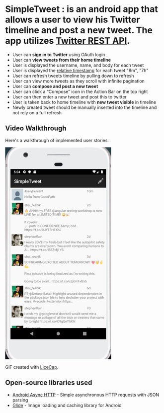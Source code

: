 # SimpleTweet : is an android app that allows a user to view his Twitter timeline and post a new tweet. The app utilizes [Twitter REST API](https://dev.twitter.com/rest/public).

- User can **sign in to Twitter** using OAuth login
- User can **view tweets from their home timeline**
- User is displayed the username, name, and body for each tweet
- User is displayed the [relative timestamp](https://gist.github.com/nesquena/f786232f5ef72f6e10a7) for each tweet "8m", "7h"
- User can refresh tweets timeline by pulling down to refresh
- User can view more tweets as they scroll with infinite pagination
- User can **compose and post a new tweet**
- User can click a “Compose” icon in the Action Bar on the top right
- User can then enter a new tweet and post this to twitter
- User is taken back to home timeline with **new tweet visible** in timeline
- Newly created tweet should be manually inserted into the timeline and not rely on a full refresh

## Video Walkthrough

Here's a walkthrough of implemented user stories:

<img src='walkthroughSimpleTweet2.gif' width='' alt='Video Walkthrough' />

GIF created with [LiceCap](http://www.cockos.com/licecap/).

## Open-source libraries used

- [Android Async HTTP](https://github.com/codepath/CPAsyncHttpClient) - Simple asynchronous HTTP requests with JSON parsing
- [Glide](https://github.com/bumptech/glide) - Image loading and caching library for Android
